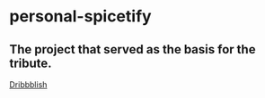 # personal-spicetify

## The project that served as the basis for the tribute.
[Dribbblish](https://github.com/morpheusthewhite/spicetify-themes/tree/master/Dribbblish)
